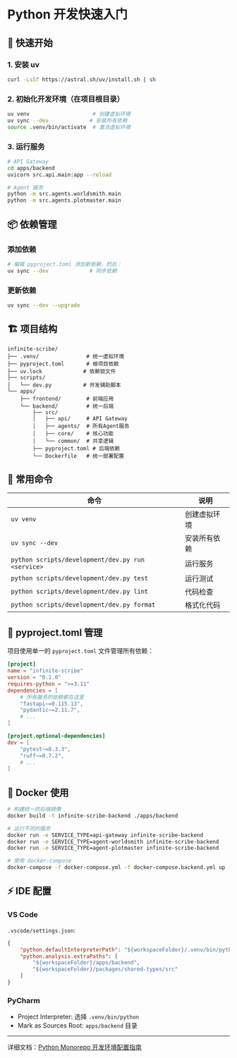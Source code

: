 # Python 开发快速入门

## 🚀 快速开始

### 1. 安装 uv
```bash
curl -LsSf https://astral.sh/uv/install.sh | sh
```

### 2. 初始化开发环境（在项目根目录）
```bash
uv venv                    # 创建虚拟环境
uv sync --dev             # 安装所有依赖
source .venv/bin/activate  # 激活虚拟环境
```

### 3. 运行服务
```bash
# API Gateway
cd apps/backend
uvicorn src.api.main:app --reload

# Agent 服务
python -m src.agents.worldsmith.main
python -m src.agents.plotmaster.main
```

## 📦 依赖管理

### 添加依赖
```bash
# 编辑 pyproject.toml 添加新依赖，然后：
uv sync --dev             # 同步依赖
```

### 更新依赖
```bash
uv sync --dev --upgrade
```

## 🏗️ 项目结构

```
infinite-scribe/
├── .venv/               # 统一虚拟环境
├── pyproject.toml       # 根项目依赖
├── uv.lock             # 依赖锁文件
├── scripts/
│   └── dev.py          # 开发辅助脚本
└── apps/
    ├── frontend/        # 前端应用
    └── backend/         # 统一后端
        ├── src/
        │   ├── api/     # API Gateway
        │   ├── agents/  # 所有Agent服务
        │   ├── core/    # 核心功能
        │   └── common/  # 共享逻辑
        ├── pyproject.toml # 后端依赖
        └── Dockerfile   # 统一部署配置
```

## 🔧 常用命令

| 命令 | 说明 |
|------|------|
| `uv venv` | 创建虚拟环境 |
| `uv sync --dev` | 安装所有依赖 |
| `python scripts/development/dev.py run <service>` | 运行服务 |
| `python scripts/development/dev.py test` | 运行测试 |
| `python scripts/development/dev.py lint` | 代码检查 |
| `python scripts/development/dev.py format` | 格式化代码 |

## 📝 pyproject.toml 管理

项目使用单一的 `pyproject.toml` 文件管理所有依赖：

```toml
[project]
name = "infinite-scribe"
version = "0.1.0"
requires-python = ">=3.11"
dependencies = [
    # 所有服务的依赖都在这里
    "fastapi~=0.115.13",
    "pydantic~=2.11.7",
    # ...
]

[project.optional-dependencies]
dev = [
    "pytest~=8.3.3",
    "ruff~=0.7.2",
    # ...
]
```

## 🐳 Docker 使用

```bash
# 构建统一的后端镜像
docker build -t infinite-scribe-backend ./apps/backend

# 运行不同的服务
docker run -e SERVICE_TYPE=api-gateway infinite-scribe-backend
docker run -e SERVICE_TYPE=agent-worldsmith infinite-scribe-backend
docker run -e SERVICE_TYPE=agent-plotmaster infinite-scribe-backend

# 使用 docker-compose
docker-compose -f docker-compose.yml -f docker-compose.backend.yml up
```

## ⚡ IDE 配置

### VS Code
`.vscode/settings.json`:
```json
{
    "python.defaultInterpreterPath": "${workspaceFolder}/.venv/bin/python",
    "python.analysis.extraPaths": [
        "${workspaceFolder}/apps/backend",
        "${workspaceFolder}/packages/shared-types/src"
    ]
}
```

### PyCharm
- Project Interpreter: 选择 `.venv/bin/python`
- Mark as Sources Root: `apps/backend` 目录

---

详细文档：[Python Monorepo 开发环境配置指南](python-monorepo-setup.md) 